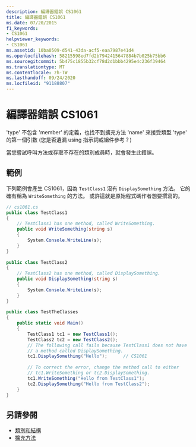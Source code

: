 ```yaml
---
description: 編譯器錯誤 CS1061
title: 編譯器錯誤 CS1061
ms.date: 07/20/2015
f1_keywords:
- CS1061
helpviewer_keywords:
- CS1061
ms.assetid: 10ba0509-d541-43da-acf5-eaa7987e41d4
ms.openlocfilehash: 58215598ed7fd2b7942415647884b7b025b75bb6
ms.sourcegitcommit: 5b475c1855b32cf78d2d1bbb4295e4c236f39464
ms.translationtype: MT
ms.contentlocale: zh-TW
ms.lasthandoff: 09/24/2020
ms.locfileid: "91188807"
---
```

# <a name="compiler-error-cs1061"></a>編譯器錯誤 CS1061

'type' 不包含 'member' 的定義，也找不到擴充方法 'name' 來接受類型 'type' 的第一個引數 (您是否遺漏 using 指示詞或組件參考？)  
  
 當您嘗試呼叫方法或存取不存在的類別成員時，就會發生此錯誤。  
  
## <a name="example"></a>範例  

 下列範例會產生 CS1061，因為 `TestClass1` 沒有 `DisplaySomething` 方法。 它的確有稱為 `WriteSomething` 的方法。 或許這就是原始程式碼作者想要撰寫的。  
  
```csharp  
// cs1061.cs  
public class TestClass1  
{  
    // TestClass1 has one method, called WriteSomething.  
    public void WriteSomething(string s)  
    {  
        System.Console.WriteLine(s);  
    }  
}  
  
public class TestClass2  
{  
    // TestClass2 has one method, called DisplaySomething.  
    public void DisplaySomething(string s)  
    {  
        System.Console.WriteLine(s);  
    }  
}  
  
public class TestTheClasses  
{  
    public static void Main()  
    {  
        TestClass1 tc1 = new TestClass1();  
        TestClass2 tc2 = new TestClass2();  
        // The following call fails because TestClass1 does not have
        // a method called DisplaySomething.  
        tc1.DisplaySomething("Hello");      // CS1061  
  
        // To correct the error, change the method call to either
        // tc1.WriteSomething or tc2.DisplaySomething.  
        tc1.WriteSomething("Hello from TestClass1");  
        tc2.DisplaySomething("Hello from TestClass2");  
    }  
}  
```  
  
## <a name="see-also"></a>另請參閱

- [類別和結構](../../programming-guide/classes-and-structs/index.md)
- [擴充方法](../../programming-guide/classes-and-structs/extension-methods.md)
